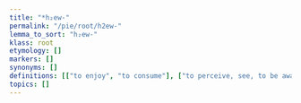 ```yaml
---
title: "*h₂ew-"
permalink: "/pie/root/h2ew-"
lemma_to_sort: "h₂ew-"
klass: root
etymology: []
markers: []
synonyms: []
definitions: [["to enjoy", "to consume"], ["to perceive, see, to be aware of"]]
topics: []
---
```

